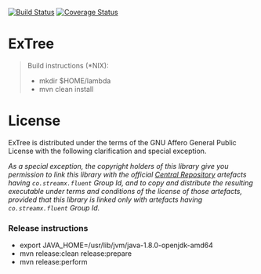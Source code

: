 [![Build Status](https://travis-ci.org/streamx-co/ExTree.svg?branch=master)](https://travis-ci.org/streamx-co/ExTree) [![Coverage Status](https://coveralls.io/repos/github/streamx-co/ExTree/badge.svg?branch=master)](https://coveralls.io/github/streamx-co/ExTree?branch=master)

# ExTree

> Build instructions (*NIX): 
>  - mkdir $HOME/lambda
>  - mvn clean install

# License

ExTree is distributed under the terms of the GNU Affero General Public License with the following clarification and special exception.

*As a special exception, the copyright holders of this library give you permission to link this library with the official [Central Repository](https://search.maven.org/search?q=co.streamx.fluent) artefacts having `co.streamx.fluent` Group Id, and to copy and distribute the resulting executable under terms and conditions of the license of those artefacts, provided that this library is linked only with artefacts having `co.streamx.fluent` Group Id.*

### Release instructions

- export JAVA_HOME=/usr/lib/jvm/java-1.8.0-openjdk-amd64
- mvn release:clean release:prepare
- mvn release:perform
